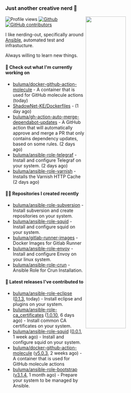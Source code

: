 ### Just another creative nerd 👋


![Profile views](https://gpvc.arturio.dev/buluma) <a href="https://gitstats.me/buluma">
  <img align="right" src="https://github-readme-stats.vercel.app/api?username=buluma&theme=gotham&show_icons=true" width="50%"/>
</a>
[![Github](https://img.shields.io/badge/-buluma-black?style=flat&labelColor=black&logo=github&logoColor=white&include_all_commits=true&count_private=true)](https://gitstats.me/buluma)
[![GitHub contributors](https://img.shields.io/github/contributors/buluma/badges.svg)](https://GitHub.com/buluma/badges/graphs/contributors/)

I like nerding-out, specifically around [Ansible](https://github.com/ansible/ansible), automated test and infrastucture.

Always willing to learn new things.

#### 👷 Check out what I'm currently working on

- [buluma/docker-github-action-molecule](https://github.com/buluma/docker-github-action-molecule) - A container that is used for GitHub molecule actions (today)
- [ShadowNet-KE/Dockerfiles](https://github.com/ShadowNet-KE/Dockerfiles) -  (1 day ago)
- [buluma/gh-action-auto-merge-dependabot-updates](https://github.com/buluma/gh-action-auto-merge-dependabot-updates) - A GitHub action that will automatically approve and merge a PR that only contains dependency updates, based on some rules. (2 days ago)
- [buluma/ansible-role-telegraf](https://github.com/buluma/ansible-role-telegraf) - Install and configure Telegraf on your system. (2 days ago)
- [buluma/ansible-role-varnish](https://github.com/buluma/ansible-role-varnish) - Installs the Varnish HTTP Cache (2 days ago)

#### 👨‍💻 Repositories I created recently

- [buluma/ansible-role-subversion](https://github.com/buluma/ansible-role-subversion) - Install subversion and create repositories on your system.
- [buluma/ansible-role-squid](https://github.com/buluma/ansible-role-squid) - Install and configure squid on your system.
- [buluma/gitlab-runner-images](https://github.com/buluma/gitlab-runner-images) - Docker Images for Gitlab Runner
- [buluma/ansible-role-envoy](https://github.com/buluma/ansible-role-envoy) - Install and configure Envoy on your linux system.
- [buluma/ansible-role-crun](https://github.com/buluma/ansible-role-crun) - Ansible Role for Crun Installation.

#### 🚀 Latest releases I've contributed to

- [buluma/ansible-role-eclipse](https://github.com/buluma/ansible-role-eclipse) ([0.1.3](https://github.com/buluma/ansible-role-eclipse/releases/tag/0.1.3), today) - Install eclipse and plugins on your system.
- [buluma/ansible-role-ca_certificates](https://github.com/buluma/ansible-role-ca_certificates) ([1.0.10](https://github.com/buluma/ansible-role-ca_certificates/releases/tag/1.0.10), 6 days ago) - Install common CA certificates on your system.
- [buluma/ansible-role-squid](https://github.com/buluma/ansible-role-squid) ([0.0.1](https://github.com/buluma/ansible-role-squid/releases/tag/0.0.1), 1 week ago) - Install and configure squid on your system.
- [buluma/docker-github-action-molecule](https://github.com/buluma/docker-github-action-molecule) ([v5.0.3](https://github.com/buluma/docker-github-action-molecule/releases/tag/v5.0.3), 2 weeks ago) - A container that is used for GitHub molecule actions
- [buluma/ansible-role-bootstrap](https://github.com/buluma/ansible-role-bootstrap) ([v3.1.4](https://github.com/buluma/ansible-role-bootstrap/releases/tag/v3.1.4), 1 month ago) - Prepare your system to be managed by Ansible.



